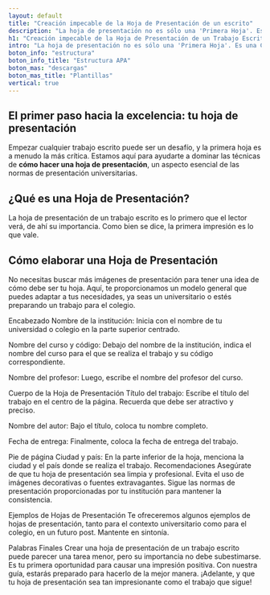 ```yaml
---
layout: default
title: "Creación impecable de la Hoja de Presentación de un escrito"
description: "La hoja de presentación no es sólo una 'Primera Hoja'. Es una CARTA de presentación que establece el tono y proporciona detalles cruciales acerca de tu trabajo."
h1: "Creación impecable de la Hoja de Presentación de un Trabajo Escrito 2023"
intro: "La hoja de presentación no es sólo una 'Primera Hoja'. Es una CARTA de presentación que establece el tono y proporciona detalles cruciales acerca de tu trabajo."
boton_info: "estructura"
boton_info_title: "Estructura APA"
boton_mas: "descargas"
boton_mas_title: "Plantillas"
vertical: true
---
```

## El primer paso hacia la excelencia: tu hoja de presentación

Empezar cualquier trabajo escrito puede ser un desafío, y la primera hoja es a menudo la más crítica. Estamos aquí para ayudarte a dominar las técnicas de **cómo hacer una hoja de presentación**, un aspecto esencial de las normas de presentación universitarias.

## ¿Qué es una Hoja de Presentación?

La hoja de presentación de un trabajo escrito es lo primero que el lector verá, de ahí su importancia. Como bien se dice, la primera impresión es lo que vale.

## Cómo elaborar una Hoja de Presentación

No necesitas buscar más imágenes de presentación para tener una idea de cómo debe ser tu hoja. Aquí, te proporcionamos un modelo general que puedes adaptar a tus necesidades, ya seas un universitario o estés preparando un trabajo para el colegio.

Encabezado
Nombre de la institución: Inicia con el nombre de tu universidad o colegio en la parte superior centrado.

Nombre del curso y código: Debajo del nombre de la institución, indica el nombre del curso para el que se realiza el trabajo y su código correspondiente.

Nombre del profesor: Luego, escribe el nombre del profesor del curso.

Cuerpo de la Hoja de Presentación
Título del trabajo: Escribe el título del trabajo en el centro de la página. Recuerda que debe ser atractivo y preciso.

Nombre del autor: Bajo el título, coloca tu nombre completo.

Fecha de entrega: Finalmente, coloca la fecha de entrega del trabajo.

Pie de página
Ciudad y país: En la parte inferior de la hoja, menciona la ciudad y el país donde se realiza el trabajo.
Recomendaciones
Asegúrate de que tu hoja de presentación sea limpia y profesional. Evita el uso de imágenes decorativas o fuentes extravagantes. Sigue las normas de presentación proporcionadas por tu institución para mantener la consistencia.

Ejemplos de Hojas de Presentación
Te ofreceremos algunos ejemplos de hojas de presentación, tanto para el contexto universitario como para el colegio, en un futuro post. Mantente en sintonía.

Palabras Finales
Crear una hoja de presentación de un trabajo escrito puede parecer una tarea menor, pero su importancia no debe subestimarse. Es tu primera oportunidad para causar una impresión positiva. Con nuestra guía, estarás preparado para hacerlo de la mejor manera. ¡Adelante, y que tu hoja de presentación sea tan impresionante como el trabajo que sigue!